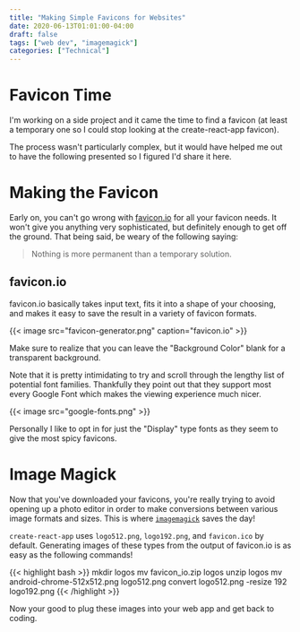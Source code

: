 ```yaml
---
title: "Making Simple Favicons for Websites"
date: 2020-06-13T01:01:00-04:00
draft: false
tags: ["web dev", "imagemagick"]
categories: ["Technical"]
---
```


# Favicon Time

I'm working on a side project and it came the time to find a favicon (at least a temporary one so I could stop looking at the create-react-app favicon).

The process wasn't particularly complex, but it would have helped me out to have the following presented so I figured I'd share it here.

# Making the Favicon

Early on, you can't go wrong with [favicon.io](https://favicon.io) for all your favicon needs. It won't give you anything very sophisticated, but definitely enough to get off the ground. That being said, be weary of the following saying:

<blockquote>
Nothing is more permanent than a temporary solution.
</blockquote>

## favicon.io

favicon.io basically takes input text, fits it into a shape of your choosing, and makes it easy to save the result in a variety of favicon formats.

{{< image src="favicon-generator.png" caption="favicon.io" >}}

Make sure to realize that you can leave the "Background Color" blank for a transparent background.

Note that it is pretty intimidating to try and scroll through the lengthy list of potential font families. Thankfully they point out that they support most every Google Font which makes the viewing experience much nicer.

{{< image src="google-fonts.png" >}}

Personally I like to opt in for just the "Display" type fonts as they seem to give the most spicy favicons.

# Image Magick

Now that you've downloaded your favicons, you're really trying to avoid opening up a photo editor in order to make conversions between various image formats and sizes. This is where [`imagemagick`](https://imagemagick.org/index.php) saves the day!

`create-react-app` uses `logo512.png`, `logo192.png`, and `favicon.ico` by default. Generating images of these types from the output of favicon.io is as easy as the following commands!

{{< highlight bash >}}
mkdir logos
mv favicon_io.zip logos
unzip logos
mv android-chrome-512x512.png logo512.png
convert logo512.png -resize 192 logo192.png
{{< /highlight >}}

Now your good to plug these images into your web app and get back to coding.


